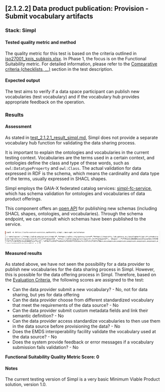 ## [2.1.2.2] Data product publication: Provision - Submit vocabulary artifacts
### Stack: Simpl

#### Tested quality metric and method

The quality metric for this test is based on the criteria outlined in [iso27001_kpis_subkpis.xlsx](../../../../../design_decisions/background_info/iso27001_kpis_subkpis.xlsx).
In Phase 1, the focus is on the Functional Suitability metric. For detailed information, please refer to the [Comparative criteria (checklists, ...)](./test.md#comparative-criteria-checklists-) section in the test description.

#### Expected output
The test aims to verify if a data space participant can publish new vocabularies (test vocabulary) and if the vocabulary hub provides appropriate feedback on the operation.
### Results
#### Assessment
As stated in [test_2.1.2.1_result_simpl.md](../test_2_1_2_1/result_simpl.md), Simpl does not provide a separate vocabulary hub function for validating the data sharing process.

It is important to explain the ontologies and vocabularies in the current testing context. Vocabularies are the terms used in a certain context, and ontologies define the class and type of these words, such as `owl:DatatypeProperty` and `owl:Class`. The actual validation for data expressed in RDF is the schema, which means the cardinality and data type of the terms, usually expressed in SHACL shapes.

Simpl employs the GAIA-X federated catalog services: [simpl-fc-service](https://code.europa.eu/simpl/simpl-open/development/gaia-x-edc/simpl-fc-service), 
which has schema validation for ontologies and vocabularies of data product offerings. 

This component offers an [open API](https://code.europa.eu/simpl/simpl-open/development/gaia-x-edc/simpl-fc-service/-/blob/main/openapi/fc_openapi.yaml?ref_type=heads) for publishing new schemas (including SHACL shapes, ontologies, and vocabularies).
Through the schema endpoint, we can consult which schemas have been published to the service.

![shacl.png](images/shacl.png)

#### Measured results
As stated above, we have not seen the possibility for a data provider to publish new vocabularies for the data sharing process in Simpl. However, this is possible for the data offering process in Simpl. Therefore, based on the [Evaluation Criteria](./test.md#evaluation-criteria-), the following scores are assigned to the test:

- Can the data provider submit a new vocabulary? - No, not for data sharing, but yes for data offering
- Can the data provider choose from different standardized vocabulary that meet the requirements of the data source? - No
- Can the data provider submit custom metadata fields and link their semantic definition? - No
- Can the data provider access standardize vocabularies to then use them in the data source before provisioning the data? - No
- Does the EMDS interoperability facility validate the vocabulary used at the data source? - No
- Does the system provide feedback or error messages if a vocabulary submission fails validation? - No 


**Functional Suitability Quality Metric Score: 0**

#### Notes
The current testing version of Simpl is a very basic Minimum Viable Product solution, version 1.0. 